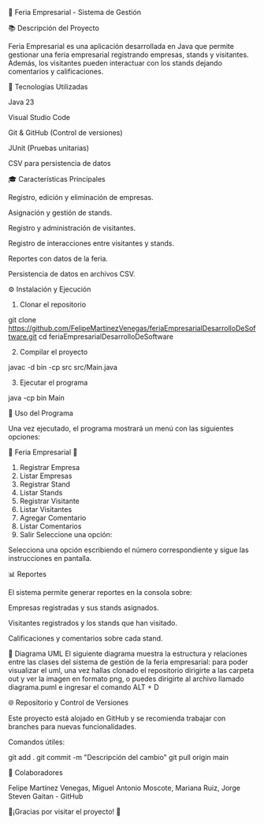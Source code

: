 🏢 Feria Empresarial - Sistema de Gestión

📚 Descripción del Proyecto

Feria Empresarial es una aplicación desarrollada en Java que permite gestionar una feria empresarial registrando empresas, stands y visitantes. Además, los visitantes pueden interactuar con los stands dejando comentarios y calificaciones.

🔧 Tecnologías Utilizadas

Java 23

Visual Studio Code

Git & GitHub (Control de versiones)

JUnit (Pruebas unitarias)

CSV para persistencia de datos

🎓 Características Principales

Registro, edición y eliminación de empresas.

Asignación y gestión de stands.

Registro y administración de visitantes.

Registro de interacciones entre visitantes y stands.

Reportes con datos de la feria.

Persistencia de datos en archivos CSV.

⚙️ Instalación y Ejecución

1. Clonar el repositorio

 git clone https://github.com/FelipeMartinezVenegas/feriaEmpresarialDesarrolloDeSoftware.git
 cd feriaEmpresarialDesarrolloDeSoftware

2. Compilar el proyecto

javac -d bin -cp src src/Main.java

3. Ejecutar el programa

java -cp bin Main

📝 Uso del Programa

Una vez ejecutado, el programa mostrará un menú con las siguientes opciones:

🌟 Feria Empresarial 🌟
1. Registrar Empresa
2. Listar Empresas
3. Registrar Stand
4. Listar Stands
5. Registrar Visitante
6. Listar Visitantes
7. Agregar Comentario
8. Listar Comentarios
9. Salir
Seleccione una opción:

Selecciona una opción escribiendo el número correspondiente y sigue las instrucciones en pantalla.

📊 Reportes

El sistema permite generar reportes en la consola sobre:

Empresas registradas y sus stands asignados.

Visitantes registrados y los stands que han visitado.

Calificaciones y comentarios sobre cada stand.

📝 Diagrama UML
El siguiente diagrama muestra la estructura y relaciones entre las clases del sistema de gestión de la feria empresarial:
para poder visualizar el uml, una vez hallas clonado el repositorio dirigirte a las carpeta out y ver la imagen en formato png, o puedes dirigirte al archivo llamado diagrama.puml e ingresar el comando ALT + D

🌐 Repositorio y Control de Versiones

Este proyecto está alojado en GitHub y se recomienda trabajar con branches para nuevas funcionalidades.

Comandos útiles:

git add .
git commit -m "Descripción del cambio"
git pull origin main

🌟 Colaboradores

Felipe Martínez Venegas, Miguel Antonio Moscote, Mariana Ruiz, Jorge Steven Gaitan  - GitHub

💪¡Gracias por visitar el proyecto! 🚀

